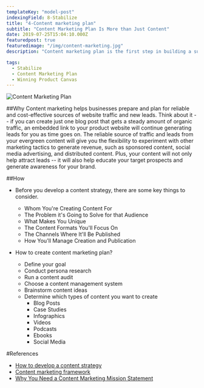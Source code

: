 ```yaml
---
templateKey: "model-post"
indexingField: 8-Stabilize
title: "4-Content marketing plan"
subtitle: "Content Marketing Plan Is More than Just Content"
date: 2019-07-25T15:04:10.000Z
featuredpost: true
featuredimage: "/img/content-marketing.jpg"
description: "Content marketing plan is the first step in building a successful content marketing strategy. Your strategy helps you avoid the one mistake that is causing companies to fail at content marketing."

tags:
  - Stabilize
  - Content Marketing Plan
  - Winning Product Canvas
---
```


![Content Marketing Plan](/img/content-marketing.jpg)

##Why
Content marketing helps businesses prepare and plan for reliable and cost-effective sources of website traffic and new leads. Think about it -- if you can create just one blog post that gets a steady amount of organic traffic, an embedded link to your product website will continue generating leads for you as time goes on. The reliable source of traffic and leads from your evergreen content will give you the flexibility to experiment with other marketing tactics to generate revenue, such as sponsored content, social media advertising, and distributed content. Plus, your content will not only help attract leads -- it will also help educate your target prospects and generate awareness for your brand.

##How
- Before you develop a content strategy, there are some key things to consider.
  - Whom You're Creating Content For
  - The Problem it's Going to Solve for that Audience
  - What Makes You Unique
  - The Content Formats You'll Focus On
  - The Channels Where It'll Be Published
  - How You'll Manage Creation and Publication

- How to create content marketing plan?
  - Define your goal
  - Conduct persona research
  - Run a content audit
  - Choose a content management system
  - Brainstorm content ideas
  - Determine which types of content you want to create
    - Blog Posts
    - Case Studies
    - Infographics
    - Videos
    - Podcasts
    - Ebooks
    - Social Media

#References

- [How to develop a content strategy](https://blog.hubspot.com/marketing/content-marketing-plan)
- [Content marketing framework](https://contentmarketinginstitute.com/plan/)
- [Why You Need a Content Marketing Mission Statement](https://contentmarketinginstitute.com/2012/10/content-marketing-mission-statement-2/)